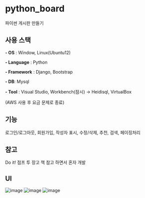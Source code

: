 # python_board
파이썬 게시판 만들기

## 사용 스택
**- OS** : Window, Linux(Ubuntu12)

**- Language** : Python

**- Framework** : Django, Bootstrap

**- DB**: Mysql

**- Tool** : Visual Studio, Workbench(잠시) -> Heidisql, VirtualBox

(AWS 사용 후 요금 문제로 종료)

## 기능
로그인/로그아웃, 회원가입, 작성자 표시, 수정/삭제, 추천, 검색, 페이징처리

## 참고
Do it! 점프 투 장고 책 참고 하면서 혼자 개발

## UI
![image](https://user-images.githubusercontent.com/53934772/208582833-0bf8647a-8065-4a20-b1a1-3a21e5f3538c.png)
![image](https://user-images.githubusercontent.com/53934772/208583704-eb2d884b-b003-4813-9257-063dceaf93fa.png)
![image](https://user-images.githubusercontent.com/53934772/208583731-ec4b0864-4b43-46c2-928c-d4616d85fc30.png)
